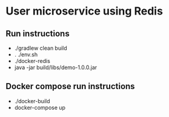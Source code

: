 # User microservice using Redis
## Run instructions
* ./gradlew clean build
* . ./env.sh
* ./docker-redis
* java -jar build/libs/demo-1.0.0.jar
## Docker compose run instructions
* ./docker-build
* docker-compose up 